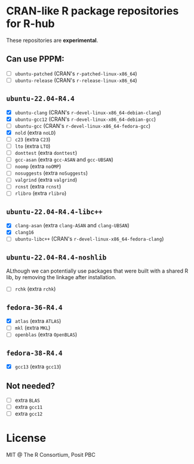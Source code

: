 
# CRAN-like R package repositories for R-hub

These repositories are **experimental**.

## Can use PPPM:

* [ ] `ubuntu-patched` (CRAN's `r-patched-linux-x86_64`)
* [ ] `ubuntu-release` (CRAN's `r-release-linux-x86_64`)

## `ubuntu-22.04-R4.4`

* [x] `ubuntu-clang` (CRAN's `r-devel-linux-x86_64-debian-clang`)
* [x] `ubuntu-gcc12` (CRAN's `r-devel-linux-x86_64-debian-gcc`)
* [ ] `ubuntu-gcc` (CRAN's `r-devel-linux-x86_64-fedora-gcc`)
* [x] `nold` (extra `noLD`)
* [ ] `c23` (extra `C23`)
* [ ] `lto` (extra `LTO`)
* [ ] `donttest` (extra `donttest`)
* [ ] `gcc-asan` (extra `gcc-ASAN` and `gcc-UBSAN`)
* [ ] `noomp` (extra `noOMP`)
* [ ] `nosuggests` (extra `noSuggests`)
* [ ] `valgrind` (extra `valgrind`)
* [ ] `rcnst` (extra `rcnst`)
* [ ] `rlibro` (extra `rlibro`)

## `ubuntu-22.04-R4.4-libc++`

* [x] `clang-asan` (extra `clang-ASAN` and `clang-UBSAN`)
* [x] `clang16`
* [ ] `ubuntu-libc++` (CRAN's `r-devel-linux-x86_64-fedora-clang`)

## `ubuntu-22.04-R4.4-noshlib`

ALthough we can potentially use packages that were built with
a shared R lib, by removing the linkage after installation.

* [ ] `rchk` (extra `rchk`)

## `fedora-36-R4.4`

* [x] `atlas` (extra `ATLAS`)
* [ ] `mkl` (extra `MKL`)
* [ ] `openblas` (extra `OpenBLAS`)

## `fedora-38-R4.4`

* [x] `gcc13` (extra `gcc13`)

## Not needed?

* [ ] extra `BLAS`
* [ ] extra `gcc11`
* [ ] extra `gcc12`

# License

MIT @ The R Consortium, Posit PBC
